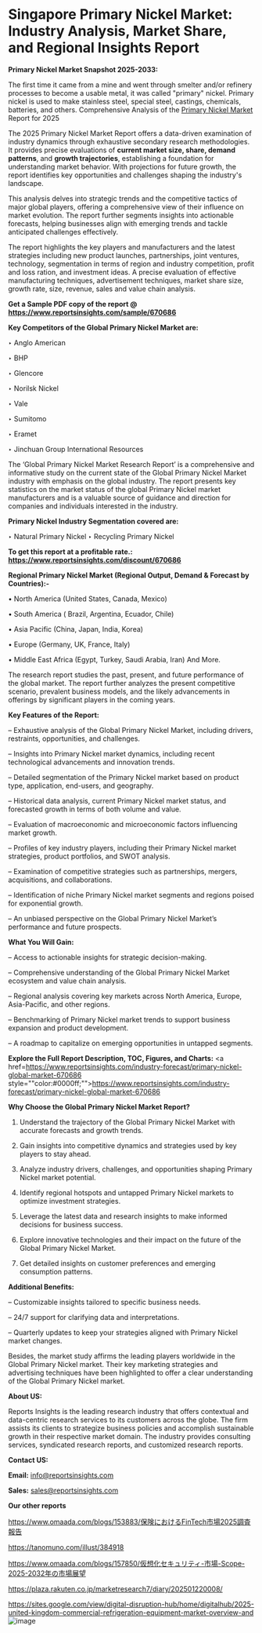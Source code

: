 # Singapore Primary Nickel Market: Industry Analysis, Market Share, and Regional Insights Report

<strong>Primary Nickel Market Snapshot 2025-2033:</strong>

The first time it came from a mine and went through smelter and/or refinery processes to become a usable metal, it was called &#34;primary&#34; nickel. Primary nickel is used to make stainless steel, special steel, castings, chemicals, batteries, and others. Comprehensive Analysis of the <a href=https://www.reportsinsights.com/sample/670686>Primary Nickel Market</a> Report for 2025

The 2025 Primary Nickel Market Report offers a data-driven examination of industry dynamics through exhaustive secondary research methodologies. It provides precise evaluations of <strong>current market size, share, demand patterns</strong>, and <strong>growth trajectories</strong>, establishing a foundation for understanding market behavior. With projections for future growth, the report identifies key opportunities and challenges shaping the industry's landscape.

This analysis delves into strategic trends and the competitive tactics of major global players, offering a comprehensive view of their influence on market evolution. The report further segments insights into actionable forecasts, helping businesses align with emerging trends and tackle anticipated challenges effectively.

The report highlights the key players and manufacturers and the latest strategies including new product launches, partnerships, joint ventures, technology, segmentation in terms of region and industry competition, profit and loss ration, and investment ideas. A precise evaluation of effective manufacturing techniques, advertisement techniques, market share size, growth rate, size, revenue, sales and value chain analysis.

<strong>Get a Sample PDF copy of the report @ <a href=https://www.reportsinsights.com/sample/670686 style=color:#0000ff;>https://www.reportsinsights.com/sample/670686</a></strong>

<strong>Key Competitors of the Global Primary Nickel Market are:</strong>

‣ Anglo American

‣ BHP

‣ Glencore

‣ Norilsk Nickel

‣ Vale

‣ Sumitomo

‣ Eramet

‣ Jinchuan Group International Resources

The ‘Global Primary Nickel Market Research Report’ is a comprehensive and informative study on the current state of the Global Primary Nickel Market industry with emphasis on the global industry. The report presents key statistics on the market status of the global Primary Nickel market manufacturers and is a valuable source of guidance and direction for companies and individuals interested in the industry.

<strong>Primary Nickel Industry Segmentation covered are:</strong>

‣ Natural Primary Nickel
‣ Recycling Primary Nickel

<strong>To get this report at a profitable rate.: <a href=https://www.reportsinsights.com/discount/670686 style=color:#0000ff;>https://www.reportsinsights.com/discount/670686</a></strong>

<strong>Regional Primary Nickel Market (Regional Output, Demand &amp; Forecast by Countries):-</strong>

• North America (United States, Canada, Mexico)

• South America ( Brazil, Argentina, Ecuador, Chile)

• Asia Pacific (China, Japan, India, Korea)

• Europe (Germany, UK, France, Italy)

• Middle East Africa (Egypt, Turkey, Saudi Arabia, Iran) And More.

The research report studies the past, present, and future performance of the global market. The report further analyzes the present competitive scenario, prevalent business models, and the likely advancements in offerings by significant players in the coming years.

<strong>Key Features of the Report:</strong>

– Exhaustive analysis of the Global Primary Nickel Market, including drivers, restraints, opportunities, and challenges.

– Insights into Primary Nickel market dynamics, including recent technological advancements and innovation trends.

– Detailed segmentation of the Primary Nickel market based on product type, application, end-users, and geography.

– Historical data analysis, current Primary Nickel market status, and forecasted growth in terms of both volume and value.

– Evaluation of macroeconomic and microeconomic factors influencing market growth.

– Profiles of key industry players, including their Primary Nickel market strategies, product portfolios, and SWOT analysis.

– Examination of competitive strategies such as partnerships, mergers, acquisitions, and collaborations.

– Identification of niche Primary Nickel market segments and regions poised for exponential growth.

– An unbiased perspective on the Global Primary Nickel Market’s performance and future prospects.

<strong>What You Will Gain:</strong>

– Access to actionable insights for strategic decision-making.

– Comprehensive understanding of the Global Primary Nickel Market ecosystem and value chain analysis.

– Regional analysis covering key markets across North America, Europe, Asia-Pacific, and other regions.

– Benchmarking of Primary Nickel market trends to support business expansion and product development.

– A roadmap to capitalize on emerging opportunities in untapped segments.

<strong>Explore the Full Report Description, TOC, Figures, and Charts:</strong>
<a href=https://www.reportsinsights.com/industry-forecast/primary-nickel-global-market-670686 style=""color:#0000ff;"">https://www.reportsinsights.com/industry-forecast/primary-nickel-global-market-670686</a>

<strong>Why Choose the Global Primary Nickel Market Report?</strong>

1. Understand the trajectory of the Global Primary Nickel Market with accurate forecasts and growth trends.

2. Gain insights into competitive dynamics and strategies used by key players to stay ahead.

3. Analyze industry drivers, challenges, and opportunities shaping Primary Nickel market potential.

4. Identify regional hotspots and untapped Primary Nickel markets to optimize investment strategies.

5. Leverage the latest data and research insights to make informed decisions for business success.

6. Explore innovative technologies and their impact on the future of the Global Primary Nickel Market.

7. Get detailed insights on customer preferences and emerging consumption patterns.

<strong>Additional Benefits:</strong>

– Customizable insights tailored to specific business needs.

– 24/7 support for clarifying data and interpretations.

– Quarterly updates to keep your strategies aligned with Primary Nickel market changes.

Besides, the market study affirms the leading players worldwide in the Global Primary Nickel market. Their key marketing strategies and advertising techniques have been highlighted to offer a clear understanding of the Global Primary Nickel market.

<strong><strong>About US</strong>:</strong>

Reports Insights is the leading research industry that offers contextual and data-centric research services to its customers across the globe. The firm assists its clients to strategize business policies and accomplish sustainable growth in their respective market domain. The industry provides consulting services, syndicated research reports, and customized research reports.

<strong>Contact US:</strong>

<p class=><b>Email:</b> <a href=mailto:info@reportsinsights.com>info@reportsinsights.com</a></p>
<p class=><b>Sales:</b> <a href=mailto:sales@reportsinsights.com>sales@reportsinsights.com</a></p>

<strong>Our other reports</strong>

<a href=https://www.omaada.com/blogs/153883/保険におけるFinTech市場2025調査報告>https://www.omaada.com/blogs/153883/保険におけるFinTech市場2025調査報告</a>

<a href=https://tanomuno.com/illust/384918>https://tanomuno.com/illust/384918</a>

<a href=https://www.omaada.com/blogs/157850/仮想化セキュリティ-市場-Scope-2025-2032年の市場展望>https://www.omaada.com/blogs/157850/仮想化セキュリティ-市場-Scope-2025-2032年の市場展望</a>

<a href=https://plaza.rakuten.co.jp/marketresearch7/diary/202501220008/>https://plaza.rakuten.co.jp/marketresearch7/diary/202501220008/</a>

<a href=https://sites.google.com/view/digital-disruption-hub/home/digitalhub/2025-united-kingdom-commercial-refrigeration-equipment-market-overview-and>https://sites.google.com/view/digital-disruption-hub/home/digitalhub/2025-united-kingdom-commercial-refrigeration-equipment-market-overview-and</a>
![image](https://github.com/user-attachments/assets/abb8df0d-a1a0-4436-bff3-81394a4be969)
